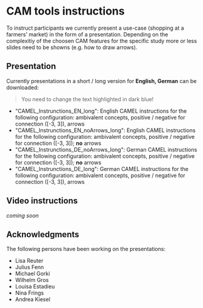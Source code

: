 # CAM tools instructions

To instruct participants we  currently present a use-case (shopping at a farmers’ market) in the form of a presentation. Depending on the complexitiy of the choosen CAM features for the specific study more or less slides need to be showns (e.g. how to draw arrows).

## Presentation

Currently presentations in a short / long version for **English, German** can be downloaded: 

> You need to change the text highlighted in dark blue!

* "CAMEL_Instrunctions_EN_long": English CAMEL instructions for the following configuration: ambivalent concepts, positive / negative for connection ([-3, 3]), arrows
* "CAMEL_Instrunctions_EN_noArrows_long": English CAMEL instructions for the following configuration: ambivalent concepts, positive / negative for connection ([-3, 3]); <b>no</b> arrows
* "CAMEL_Instrunctions_DE_noArrows_long": German CAMEL instructions for the following configuration: ambivalent concepts, positive / negative for connection ([-3, 3]); <b>no</b> arrows
* "CAMEL_Instrunctions_DE_long": German CAMEL instructions for the following configuration: ambivalent concepts, positive / negative for connection ([-3, 3]), arrows



## Video instructions

*coming soon*


## Acknowledgments

The following persons have been working on the presentations:


* Lisa Reuter
* Julius Fenn
* Michael Gorki
* Wilhelm Gros
* Louisa Estadieu
* Nina Frings
* Andrea Kiesel